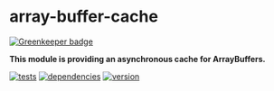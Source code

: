 # array-buffer-cache

[![Greenkeeper badge](https://badges.greenkeeper.io/chrisguttandin/array-buffer-cache.svg)](https://greenkeeper.io/)

**This module is providing an asynchronous cache for ArrayBuffers.**

[![tests](https://img.shields.io/travis/chrisguttandin/array-buffer-cache/master.svg?style=flat-square)](https://travis-ci.org/chrisguttandin/array-buffer-cache)
[![dependencies](https://img.shields.io/david/chrisguttandin/array-buffer-cache.svg?style=flat-square)](https://www.npmjs.com/package/array-buffer-cache)
[![version](https://img.shields.io/npm/v/array-buffer-cache.svg?style=flat-square)](https://www.npmjs.com/package/array-buffer-cache)
